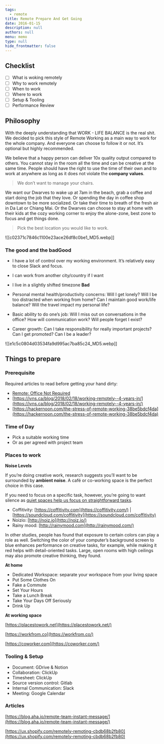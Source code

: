 ```yaml
---
tags: 
  - remote
title: Remote Prepare And Get Going
date: 2016-01-15
description: null
authors: null
menu: memo
type: null
hide_frontmatter: false
---
```


## Checklist
- [ ] What is woking remotely
- [ ] Why to work remotely
- [ ] When to work
- [ ] Where to work
- [ ] Setup & Tooling
- [ ] Performance Review

## Philosophy
With the deeply understanding that WORK - LIFE BALANCE is the real shit. We decided to pick this style of Remote Working as a main way to work for the whole company. And everyone can choose to follow it or not. It’s optional but highly recommended.

We believe that a happy person can deliver 10x quality output compared to others. You cannot stay in the room all the time and can be creative at the same time. People should have the right to use the time of their own and to work at anywhere as long as it does not violate the **company values**. 

> We don’t want to manage your chairs.

We want our Dwarves to wake up at 7am in the beach, grab a coffee and start doing the job that they love. Or spending the day in coffee shop downtown to be more socialized. Or take their time to breath of the fresh air in Da Lat or Chiang Mai. Or the Dwarves can choose to stay at home with their kids at the cozy working corner to enjoy the alone-zone, best zone to focus and get things done. 

> Pick the best location you would like to work.

![[c02371c7846c1100e23ace26df8c0be1_MD5.webp]]

### The good and the bad**Good**

* I have a lot of control over my working environment. It’s relatively easy to close Slack and focus.
* I can work from another city/country if I want
* I live in a slightly shifted timezone
**Bad**

* Personal mental health/productivity concerns: Will I get lonely? Will I be too distracted when working from home? Can I maintain good work/life balance? Will the travel impact my personal life?
* Basic ability to do one’s job: Will I miss out on conversations in the office? How will communication work? Will people forget I exist?
* Career growth: Can I take responsibility for really important projects? Can I get promoted? Can I be a leader?

![[e1c5c0804d03534fa9d995ac7ba85c24_MD5.webp]]

## Things to prepare
### Prerequisite
Required articles to read before getting your hand dirty:

* [Remote: Office Not Required](https://basecamp.com/books/remote)
* [https://jvns.ca/blog/2018/02/18/working-remotely--4-years-in/](https://jvns.ca/blog/2018/02/18/working-remotely--4-years-in/)
* [https://hackernoon.com/the-stress-of-remote-working-38be5bdcf4da](https://hackernoon.com/the-stress-of-remote-working-38be5bdcf4da)

### **Time of Day**
* Pick a suitable working time
* Or as per agreed with project team

### Places to work
**Noise Levels**

If you’re doing creative work, research suggests you’ll want to be surrounded by **ambient noise**. A café or co-working space is the perfect choice in this case.

If you need to focus on a specific task, however, you’re going to want silence as [quiet spaces help us focus on straightforward tasks](http://well.blogs.nytimes.com/2013/06/21/how-the-hum-of-a-coffee-shop-can-boost-creativity/).

* Coffitivity: [https://coffitivity.com](https://coffitivity.com/) | [https://soundcloud.com/coffitivity](https://soundcloud.com/coffitivity)
* Noizio: [http://noiz.io](http://noiz.io/)
* Rainy mood: [http://rainymood.com](http://rainymood.com/)

In other studies, people has found that exposure to certain colors can play a role as well. Switching the color of your computer’s background screen to blue enhances performance on creative tasks, for example, while making it red helps with detail-oriented tasks. Large, open rooms with high ceilings may also promote creative thinking, they found.

**At home**

* Dedicated Workspace: separate your workspace from your living space
* Put Some Clothes On
* Fake a Commute
* Set Your Hours
* Take a Lunch Break
* Take Your Days Off Seriously
* Drink Up

**At working space**

[https://placestowork.net](https://placestowork.net/)

[https://workfrom.co](https://workfrom.co/)

[https://coworker.com](https://coworker.com/) 

### Tooling & Setup
* Document: GDrive & Notion
* Collaboration: ClickUp
* Timesheet: ClickUp
* Source version control: Gitlab
* Internal Communication: Slack
* Meeting: Google Calendar

### Articles
[https://blog.aha.io/remote-team-instant-message/](https://blog.aha.io/remote-team-instant-message/)

[https://ux.shopify.com/remotely-remoting-cbdb68b2fb80](https://ux.shopify.com/remotely-remoting-cbdb68b2fb80)

